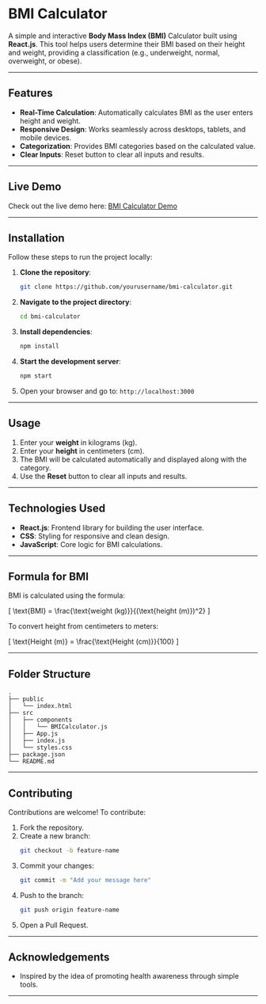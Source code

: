 # BMI Calculator

A simple and interactive **Body Mass Index (BMI)** Calculator built using **React.js**. This tool helps users determine their BMI based on their height and weight, providing a classification (e.g., underweight, normal, overweight, or obese).

---

## Features

- **Real-Time Calculation**: Automatically calculates BMI as the user enters height and weight.
- **Responsive Design**: Works seamlessly across desktops, tablets, and mobile devices.
- **Categorization**: Provides BMI categories based on the calculated value.
- **Clear Inputs**: Reset button to clear all inputs and results.

---

## Live Demo

Check out the live demo here: [BMI Calculator Demo](#)

---

## Installation

Follow these steps to run the project locally:

1. **Clone the repository**:
   ```bash
   git clone https://github.com/yourusername/bmi-calculator.git
   ```

2. **Navigate to the project directory**:
   ```bash
   cd bmi-calculator
   ```

3. **Install dependencies**:
   ```bash
   npm install
   ```

4. **Start the development server**:
   ```bash
   npm start
   ```

5. Open your browser and go to: `http://localhost:3000`

---

## Usage

1. Enter your **weight** in kilograms (kg).
2. Enter your **height** in centimeters (cm).
3. The BMI will be calculated automatically and displayed along with the category.
4. Use the **Reset** button to clear all inputs and results.

---

## Technologies Used

- **React.js**: Frontend library for building the user interface.
- **CSS**: Styling for responsive and clean design.
- **JavaScript**: Core logic for BMI calculations.

---

## Formula for BMI

BMI is calculated using the formula:

\[ \text{BMI} = \frac{\text{weight (kg)}}{(\text{height (m)})^2} \]

To convert height from centimeters to meters:

\[ \text{Height (m)} = \frac{\text{Height (cm)}}{100} \]

---

## Folder Structure

```
.
├── public
│   └── index.html
├── src
│   ├── components
│   │   └── BMICalculator.js
│   ├── App.js
│   ├── index.js
│   └── styles.css
├── package.json
└── README.md
```

---

## Contributing

Contributions are welcome! To contribute:

1. Fork the repository.
2. Create a new branch:
   ```bash
   git checkout -b feature-name
   ```
3. Commit your changes:
   ```bash
   git commit -m "Add your message here"
   ```
4. Push to the branch:
   ```bash
   git push origin feature-name
   ```
5. Open a Pull Request.
---
## Acknowledgements

- Inspired by the idea of promoting health awareness through simple tools.

---




